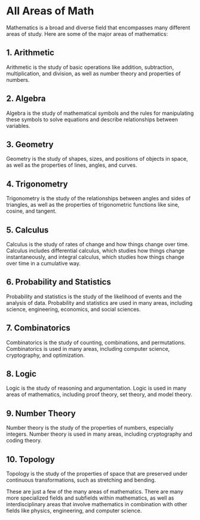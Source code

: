 ﻿# **All Areas of Math**

Mathematics is a broad and diverse field that encompasses many different areas of study. Here are some of the major areas of mathematics:

## **1. Arithmetic**

Arithmetic is the study of basic operations like addition, subtraction, multiplication, and division, as well as number theory and properties of numbers.

## **2. Algebra**

Algebra is the study of mathematical symbols and the rules for manipulating these symbols to solve equations and describe relationships between variables.

## **3. Geometry**

Geometry is the study of shapes, sizes, and positions of objects in space, as well as the properties of lines, angles, and curves.

## **4. Trigonometry**

Trigonometry is the study of the relationships between angles and sides of triangles, as well as the properties of trigonometric functions like sine, cosine, and tangent.

## **5. Calculus**

Calculus is the study of rates of change and how things change over time. Calculus includes differential calculus, which studies how things change instantaneously, and integral calculus, which studies how things change over time in a cumulative way.

## **6. Probability and Statistics**

Probability and statistics is the study of the likelihood of events and the analysis of data. Probability and statistics are used in many areas, including science, engineering, economics, and social sciences.

## **7. Combinatorics**

Combinatorics is the study of counting, combinations, and permutations. Combinatorics is used in many areas, including computer science, cryptography, and optimization.

## **8. Logic**

Logic is the study of reasoning and argumentation. Logic is used in many areas of mathematics, including proof theory, set theory, and model theory.

## **9. Number Theory**

Number theory is the study of the properties of numbers, especially integers. Number theory is used in many areas, including cryptography and coding theory.

## **10. Topology**

Topology is the study of the properties of space that are preserved under continuous transformations, such as stretching and bending.

These are just a few of the many areas of mathematics. There are many more specialized fields and subfields within mathematics, as well as interdisciplinary areas that involve mathematics in combination with other fields like physics, engineering, and computer science.
